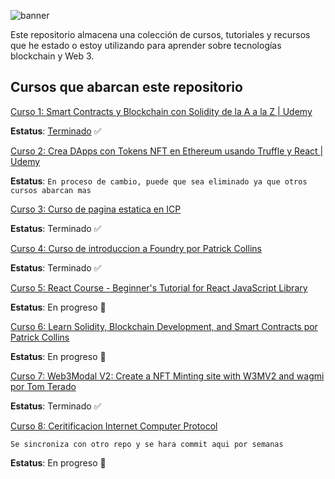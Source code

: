 ![banner](./README_assets/banner.png)

Este repositorio almacena una colección de cursos, tutoriales y recursos que he estado o estoy utilizando para aprender sobre tecnologías blockchain y Web 3.

## Cursos que abarcan este repositorio

[Curso 1: Smart Contracts y Blockchain con Solidity de la A a la Z | Udemy](https://www.udemy.com/course/solidity-a-z/)

**Estatus**: [Terminado](https://www.udemy.com/certificate/UC-68287075-0fa0-458e-93b1-b43dd863bc1f/) ✅ 

[Curso 2: Crea DApps con Tokens NFT en Ethereum usando Truffle y React | Udemy](https://www.udemy.com/course/tokens-nft-en-ethereum-con-truffle-y-react/)

**Estatus**: `En proceso de cambio, puede que sea eliminado ya que otros cursos abarcan mas`

[Curso 3: Curso de pagina estatica en ICP](https://internetcomputer.org/docs/current/samples/host-a-website)

**Estatus**: Terminado ✅

[Curso 4: Curso de introduccion a Foundry por Patrick Collins](https://www.youtube.com/watch?v=fNMfMxGxeag)

**Estatus**: Terminado ✅

[Curso 5: React Course - Beginner's Tutorial for React JavaScript Library](https://scrimba.com/learn/learnreact)

**Estatus**: En progreso 🚧

[Curso 6: Learn Solidity, Blockchain Development, and Smart Contracts por Patrick Collins](https://www.youtube.com/watch?v=umepbfKp5rI)

**Estatus**: En progreso 🚧

[Curso 7: Web3Modal V2: Create a NFT Minting site with W3MV2 and wagmi por Tom Terado](https://youtu.be/SViUpuwLKzc)

**Estatus**: Terminado ✅

[Curso 8: Ceritificacion Internet Computer Protocol](https://github.com/jistro/curso_certificacion_icp_2023)

`Se sincroniza con otro repo y se hara commit aqui por semanas`

**Estatus**: En progreso 🚧
